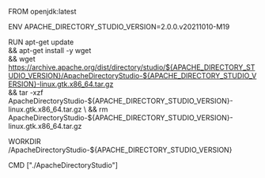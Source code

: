 FROM openjdk:latest

ENV APACHE_DIRECTORY_STUDIO_VERSION=2.0.0.v20211010-M19

RUN apt-get update \
    && apt-get install -y wget \
    && wget https://archive.apache.org/dist/directory/studio/${APACHE_DIRECTORY_STUDIO_VERSION}/ApacheDirectoryStudio-${APACHE_DIRECTORY_STUDIO_VERSION}-linux.gtk.x86_64.tar.gz \
    && tar -xzf ApacheDirectoryStudio-${APACHE_DIRECTORY_STUDIO_VERSION}-linux.gtk.x86_64.tar.gz \
    && rm ApacheDirectoryStudio-${APACHE_DIRECTORY_STUDIO_VERSION}-linux.gtk.x86_64.tar.gz

WORKDIR /ApacheDirectoryStudio-${APACHE_DIRECTORY_STUDIO_VERSION}

CMD ["./ApacheDirectoryStudio"]
